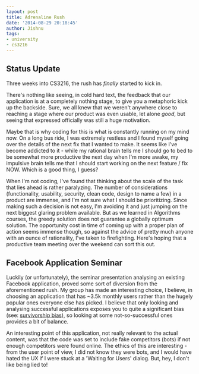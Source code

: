 ```yaml
---
layout: post
title: Adrenaline Rush
date: '2014-08-29 20:18:45'
author: Jishnu
tags:
- university
- cs3216
---
```


Status Update
---

Three weeks into CS3216, the rush has *finally* started to kick in. 

There's nothing like seeing, in cold hard text, the feedback that our application is at a completely nothing stage, to give you a metaphoric kick up the backside. Sure, we all knew that we weren't anywhere close to reaching a stage where our product was even usable, let alone *good*, but seeing that expressed officially was still a huge motivation. 

Maybe that is why coding for this is what is constantly running on my mind now. On a long bus ride, I was extremely restless and I found myself going over the details of the next fix that I wanted to make. It seems like I've become addicted to it - while my rational brain tells me I should go to bed to be somewhat more productive the next day when I'm more awake, my impulsive brain tells me that I should start working on the next feature / fix NOW. Which is a good thing, I guess?

When I'm not coding, I've found that thinking about the scale of the task that lies ahead is rather paralyzing. The number of considerations (functionality, usability, security, clean code, design to name a few) in a product are immense, and I'm not sure what I should be prioritizing. Since making such a decision is not easy, I'm avoiding it and just jumping on the next biggest glaring problem available. But as we learned in Algorithms courses, the greedy solution does not guarantee a globally optimum solution. The opportunity cost in time of coming up with a proper plan of action seems immense though, so against the advice of pretty much anyone with an ounce of rationality, I've taken to firefighting. Here's hoping that a productive team meeting over the weekend can sort this out.


Facebook Application Seminar
----

Luckily (or unfortunately), the seminar presentation analysing an existing Facebook application, proved some sort of diversion from the aforementioned rush. My group has made an interesting choice, I believe, in choosing an application that has ~3.5k monthly users rather than the hugely popular ones everyone else has picked. I believe that only looking and analysing successful applications exposes you to quite a significant bias (see: <a href="http://en.wikipedia.org/wiki/Survivorship_bias">survivorship bias</a>), so looking at some not-so-successful ones provides a bit of balance.

An interesting point of this application, not really relevant to the actual content, was that the code was set to include fake competitors (bots) if not enough competitors were found online. The ethics of this are interesting - from the user point of view, I did not know they were bots, and I would have hated the UX if I were stuck at a 'Waiting for Users' dialog. But, hey, I don't like being lied to!


